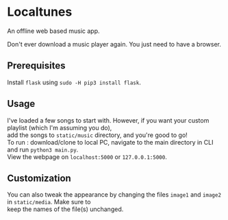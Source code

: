 # Localtunes
An offline web based music app.

Don't ever download a music player again. You just need to have a browser.

## Prerequisites 
Install `flask` using `sudo -H pip3 install flask`.

## Usage
I've loaded a few songs to start with. However, if you want your custom playlist (which I'm assuming you do),  
add the songs to `static/music` directory, and you're good to go!  
To run : download/clone to local PC, navigate to the main directory in CLI and run `python3 main.py`.  
View the webpage on `localhost:5000` or `127.0.0.1:5000`.

## Customization
You can also tweak the appearance by changing the files `image1` and `image2` in `static/media`. Make sure to  
keep the names of the file(s) unchanged.
